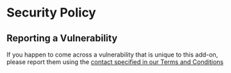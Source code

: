 # Security Policy

## Reporting a Vulnerability

If you happen to come across a vulnerability that is unique to this add-on, please report them using the [contact specified in our Terms and Conditions](https://www.scriptable-assets.page/terms-and-conditions/#contact)
